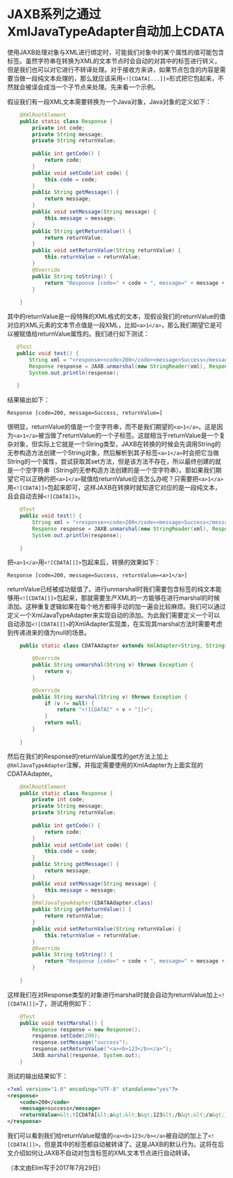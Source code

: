 # JAXB系列之通过XmlJavaTypeAdapter自动加上CDATA

使用JAXB处理对象与XML进行绑定时，可能我们对象中的某个属性的值可能包含标签。虽然字符串在转换为XML的文本节点时会自动的对其中的标签进行转义，但是我们也可以对它进行不转译处理。对于接收方来讲，如果节点包含的内容是需要当做一段纯文本处理的，那么就应该采用`<![CDATA[...]]>`形式把它包起来，不然就会被误会成当一个子节点来处理。先来看一个示例。  

假设我们有一段XML文本需要转换为一个Java对象，Java对象的定义如下：
```java
	@XmlRootElement
	public static class Response {
		private int code;
		private String message;
		private String returnValue;
		
		public int getCode() {
			return code;
		}
		public void setCode(int code) {
			this.code = code;
		}
		public String getMessage() {
			return message;
		}
		public void setMessage(String message) {
			this.message = message;
		}
		public String getReturnValue() {
			return returnValue;
		}
		public void setReturnValue(String returnValue) {
			this.returnValue = returnValue;
		}
		@Override
		public String toString() {
			return "Response [code=" + code + ", message=" + message + ", returnValue=" + returnValue + "]";
		}
		
	}

```

 其中的returnValue是一段特殊的XML格式的文本，现假设我们的returnValue的值对应的XML元素的文本节点值是一段XML，比如`<a>1</a>`，那么我们期望它是可以被赋值给returnValue属性的。我们进行如下测试：
 ```java
 	@Test
	public void test() {
		String xml = "<response><code>200</code><message>Success</message><returnValue><a>1</a></returnValue></response>";
		Response response = JAXB.unmarshal(new StringReader(xml), Response.class);
		System.out.println(response);
		
	}
 ```
 
 结果输出如下：
 ```
 Response [code=200, message=Success, returnValue=]
 ```
 
 很明显，returnValue的值是一个空字符串，而不是我们期望的`<a>1</a>`。这是因为`<a>1</a>`被当做了returnValue的一个子标签。这就相当于returnValue是一个复杂对象，但实际上它就是一个String类型，JAXB在转换的时候会先调用String的无参构造方法创建一个String对象，然后解析到其子标签`<a>1</a>`时会把它当做String的一个属性，尝试获取其set方法，但是该方法不存在，所以最终创建的就是一个空字符串（String的无参构造方法创建的是一个空字符串）。那如果我们期望它可以正确的把`<a>1</a>`赋值给returnValue应该怎么办呢？只需要把`<a>1</a>`用`<![CDATA]]>`包起来即可，这样JAXB在转换时就知道它对应的是一段纯文本，且会自动去掉`<![CDATA]]>`。
```java
	@Test
	public void test() {
		String xml = "<response><code>200</code><message>Success</message><returnValue><![CDATA[<a>1</a>]]></returnValue></response>";
		Response response = JAXB.unmarshal(new StringReader(xml), Response.class);
		System.out.println(response);
		
	}
``` 
把`<a>1</a>`用`<![CDATA[]]>`包起来后，转换的效果如下：
```
Response [code=200, message=Success, returnValue=<a>1</a>]
```

returnValue已经被成功赋值了。进行unmarshal时我们需要包含标签的纯文本能够用`<![CDATA[]]>`包起来，那就需要生产XML的一方能够在进行marshal的时候添加。这种重复逻辑如果在每个地方都得手动的加一遍会比较麻烦。我们可以通过定义一个XmlJavaTypeAdapter来实现自动的添加。为此我们需要定义一个可以自动添加`<![CDATA[]]>`的XmlAdapter实现类，在实现其marshal方法时需要考虑到传递进来的值为null的场景。  
```java
	public static class CDATAAdapter extends XmlAdapter<String, String> {

		@Override
		public String unmarshal(String v) throws Exception {
			return v;
		}

		@Override
		public String marshal(String v) throws Exception {
			if (v != null) {
				return "<![CDATA[" + v + "]]>";
			}
			return null;
		}
		
	}
``` 

然后在我们的Response的returnValue属性的get方法上加上`@XmlJavaTypeAdapter`注解，并指定需要使用的XmlAdapter为上面实现的CDATAAdapter。
```java
	@XmlRootElement
	public static class Response {
		private int code;
		private String message;
		private String returnValue;
		
		public int getCode() {
			return code;
		}
		public void setCode(int code) {
			this.code = code;
		}
		public String getMessage() {
			return message;
		}
		public void setMessage(String message) {
			this.message = message;
		}
		@XmlJavaTypeAdapter(CDATAAdapter.class)
		public String getReturnValue() {
			return returnValue;
		}
		public void setReturnValue(String returnValue) {
			this.returnValue = returnValue;
		}
		@Override
		public String toString() {
			return "Response [code=" + code + ", message=" + message + ", returnValue=" + returnValue + "]";
		}
		
	}
``` 

这样我们在对Response类型的对象进行marshal时就会自动为returnValue加上`<![CDATA[]]>`了，测试用例如下：
```java
	@Test
	public void testMarshal() {
		Response response = new Response();
		response.setCode(200);
		response.setMessage("success");
		response.setReturnValue("<a><b>123</b></a>");
		JAXB.marshal(response, System.out);
	}
```

测试的输出结果如下：
```xml
<?xml version="1.0" encoding="UTF-8" standalone="yes"?>
<response>
    <code>200</code>
    <message>success</message>
    <returnValue>&lt;![CDATA[&lt;a&gt;&lt;b&gt;123&lt;/b&gt;&lt;/a&gt;]]&gt;</returnValue>
</response>
``` 
我们可以看到我们给returnValue赋值的`<a><b>123</b></a>`被自动的加上了`<![CDATA[]]>`，但是其中的标签都自动被转译了。这是JAXB的默认行为。这将在后文介绍如何让JAXB不自动对包含标签的XML文本节点进行自动转译。

（本文由Elim写于2017年7月29日）